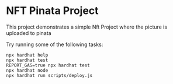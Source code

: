 # NFT Pinata Project

This project demonstrates a simple Nft Project where the picture is uploaded to pinata

Try running some of the following tasks:

```shell
npx hardhat help
npx hardhat test
REPORT_GAS=true npx hardhat test
npx hardhat node
npx hardhat run scripts/deploy.js
```
